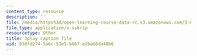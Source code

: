 ```yaml
---
content_type: resource
description: ''
file: /media/https%3A/open-learning-course-data-rc.s3.amazonaws.com/3-021j-introduction-to-modeling-and-simulation-spring-2012/b50fd2745a6c53e5b867e2ba66da48b6_U5zt5u-C_uY.srt
file_type: application/x-subrip
resourcetype: Other
title: 3play caption file
uid: b50fd274-5a6c-53e5-b867-e2ba66da48b6
---
```

